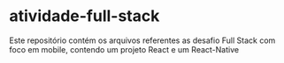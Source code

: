 # atividade-full-stack
Este repositório contém os arquivos referentes as desafio Full Stack com foco em mobile, contendo um projeto React e um React-Native 
